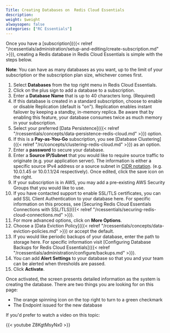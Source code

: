 ```yaml
---
Title: Creating Databases on  Redis Cloud Essentials
description:
weight: $weight
alwaysopen: false
categories: ["RC Essentials"]
---
```

Once you have a
[subscription]({{< relref "/rcessentials/administration/setup-and-editing/create-subscription.md" >}}),
creating a Redis database in Redis Cloud Essentials is simple with the
steps below.

**Note**: You can have as many databases as you want, up to the limit
of your subscription or the subscription plan size, whichever comes
first.

1. Select **Databases** from the top right menu in Redis Cloud Essentials.
1. Click on the plus sign to add a database to a subscription.
1. Enter a **Database Name** that is up to 40 characters long.
    (Required)
1. If this database is created in a standard subscription, choose to
    enable or disable Replication (default is "on"). Replication enables
    instant failover by keeping a standby, in-memory replica. Be aware
    that by enabling this feature, your database consumes twice as
    much memory in your subscription.
1. Select your preferred [Data
    Persistence]({{< relref "/rcessentials/concepts/data-persistence-redis-cloud.md" >}})
    option.
1. If this is a **Pay-as-You-Go** subscription, you see [Database
    Clustering]({{< relref "/rc/concepts/clustering-redis-cloud.md" >}})
    as an option.
1. Enter a **password** to secure your database.
1. Enter a **Source IP/Subnet** that you would like to require source
    traffic to originate (e.g. your application server). The information
    is either a specific source IPv4 address or a source subnet in [CIDR
    notation](https://en.wikipedia.org/wiki/Classless_Inter-Domain_Routing).
    (e.g. 10.0.1.45 or 10.0.1.1/24 respectively). Once edited, click the
    save icon on the right.
1. If your subscription is in AWS, you may add a pre-existing AWS
    Security Groups that you would like to use.
1. If you have contacted support to enable SSL/TLS certificates, you
    can add SSL Client Authentication to your database here. For
    specific information on this process, see [Securing Redis Cloud Essentials Connections with
    SSL/TLS]({{< relref "/rcessentials/securing-redis-cloud-connections.md" >}}).
1. For more advanced options, click on **More Options**.
1. Choose a [Data Eviction
    Policy]({{< relref "/rcessentials/concepts/data-eviction-policies.md" >}})
    or accept the default.
1. If you would like periodic backups of your database, enter the path
    to storage here. For specific information visit [Configuring
    Database Backups for Redis Cloud Essentials]({{< relref "/rcessentials/administration/configure/backups.md" >}}).
1. You can add **Alert Settings** to your database so that you and your
    team can be alerted when thresholds are passed.
1. Click **Activate**.

Once activated, the screen presents detailed information as the system
is creating the database. There are two things you are looking for on
this page:

- The orange spinning icon on the top right to turn to a green
    checkmark
- The Endpoint issued for the new database

If you'd prefer to watch a video on this topic:

{{< youtube Z8KgtMsyNx0 >}}
